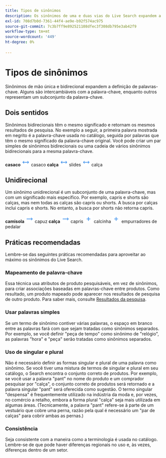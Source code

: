 ```yaml
---
title: Tipos de sinônimos
description: Os sinônimos de uma e duas vias do Live Search expandem a definição de palavras-chave.
exl-id: 708d7b0d-7361-44f4-ae9e-b92f574ac975
source-git-commit: 7c3b7ff9e892521108dfec3f308db795e3ab42f9
workflow-type: tm+mt
source-wordcount: '449'
ht-degree: 0%

---
```


# Tipos de sinônimos

Sinônimos de mão única e bidirecional expandem a definição de palavras-chave. Alguns são intercambiáveis com a palavra-chave, enquanto outros representam um subconjunto da palavra-chave.

## Dois sentidos

Sinônimos bidirecionais têm o mesmo significado e retornam os mesmos resultados de pesquisa. No exemplo a seguir, a primeira palavra mostrada em negrito é a palavra-chave usada no catálogo, seguida por palavras que têm o mesmo significado da palavra-chave original. Você pode criar um par simples de sinônimos bidirecionais ou uma cadeia de vários sinônimos bidirecionais para a mesma palavra-chave.

**casaco** ![Seletor bidirecional](assets/btn-two-way.png) casaco
**calça** ![Seletor bidirecional](assets/btn-two-way.png) slides ![Seletor bidirecional](assets/btn-two-way.png) calça

## Unidirecional

Um sinônimo unidirecional é um subconjunto de uma palavra-chave, mas com um significado mais específico. Por exemplo, capris e shorts são calças, mas nem todas as calças são capris ou shorts. A busca por calças inclui capris e shorts. No entanto, a busca por shorts não retorna capris.

**camisola** ![Seletor unidirecional](assets/btn-one-way.png) capuz
**calça** ![Seletor unidirecional](assets/btn-one-way.png) capris ![Seletor unidirecional múltiplo](assets/btn-multiple-one-way.png) calcinha ![Seletor unidirecional múltiplo](assets/btn-multiple-one-way.png) empurradores de pedalar

## Práticas recomendadas

Lembre-se das seguintes práticas recomendadas para aproveitar ao máximo os sinônimos do Live Search.

### Mapeamento de palavra-chave

Essa técnica usa atributos de produto pesquisáveis, em vez de sinônimos, para criar associações baseadas em palavras-chave entre produtos. Como resultado, um produto mapeado pode aparecer nos resultados de pesquisa de outro produto. Para saber mais, consulte [Resultados da pesquisa](https://docs.magento.com/user-guide/catalog/search-results.html).

### Usar palavras simples

Se um termo de sinônimo contiver várias palavras, o espaço em branco entre as palavras fará com que sejam tratadas como sinônimos separados. Por exemplo, se você definir &quot;peça de tempo&quot; como sinônimo de &quot;relógio&quot;, as palavras &quot;hora&quot; e &quot;peça&quot; serão tratadas como sinônimos separados.

### Uso de singular e plural

Não é necessário definir as formas singular e plural de uma palavra como sinônimo. Se você tiver uma mistura de termos de singular e plural em seu catálogo, o Search encontra o conjunto correto de produtos. Por exemplo, se você usar a palavra &quot;pant&quot; no nome do produto e um comprador pesquisar por &quot;calça&quot;, o conjunto correto de produtos será retornado e a palavra singular &quot;pant&quot; será oferecida como sugestão. O termo singular &quot;despensa&quot; é frequentemente utilizado na indústria da moda e, por vezes, no comércio a retalho, embora a forma plural &quot;calça&quot; seja mais utilizada em algumas áreas. (Tecnicamente, a palavra &quot;pant&quot; refere-se à parte de um vestuário que cobre uma perna, razão pela qual é necessário um &quot;par de calças&quot; para cobrir ambas as pernas.)

### Consistência

Seja consistente com a maneira como a terminologia é usada no catálogo. Lembre-se de que pode haver diferenças regionais no uso e, às vezes, diferenças dentro de um setor.
